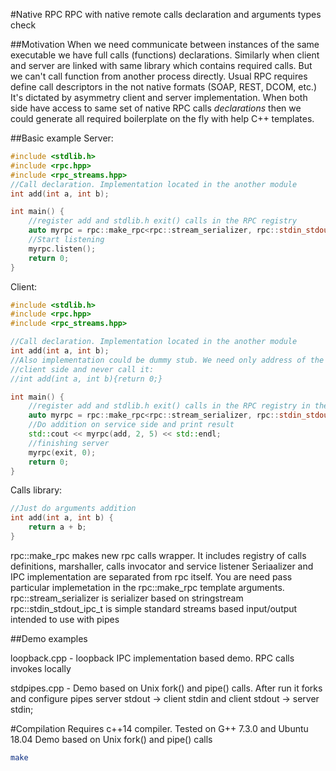 #Native RPC
RPC with native remote calls declaration and arguments types check

##Motivation
When we need communicate between instances of the same executable we have full calls (functions) declarations.
Similarly when client and server are linked with same library which contains required calls.
But we can't call function from another process directly.
Usual RPC requires define call descriptors in the not native formats (SOAP, REST, DCOM, etc.)
It's dictated by asymmetry client and server implementation.
When both side have access to same set of native RPC calls *declarations* then we could generate
all required boilerplate on the fly with help C++ templates.

##Basic example
Server:
```c++
#include <stdlib.h>
#include <rpc.hpp>
#include <rpc_streams.hpp>
//Call declaration. Implementation located in the another module
int add(int a, int b);

int main() {
	//register add and stdlib.h exit() calls in the RPC registry
	auto myrpc = rpc::make_rpc<rpc::stream_serializer, rpc::stdin_stdout_ipc_t>(add, exit);
	//Start listening
	myrpc.listen();
	return 0;
}
```

Client:
```c++
#include <stdlib.h>
#include <rpc.hpp>
#include <rpc_streams.hpp>

//Call declaration. Implementation located in the another module
int add(int a, int b);
//Also implementation could be dummy stub. We need only address of the call on 
//client side and never call it:
//int add(int a, int b){return 0;}

int main() {
	//register add and stdlib.h exit() calls in the RPC registry in the same order as in server
	auto myrpc = rpc::make_rpc<rpc::stream_serializer, rpc::stdin_stdout_ipc_t>(add, exit);
	//Do addition on service side and print result
	std::cout << myrpc(add, 2, 5) << std::endl;
	//finishing server
	myrpc(exit, 0);
	return 0;
}
```

Calls library:
```c++
//Just do arguments addition
int add(int a, int b) {
	return a + b;
}
```
rpc::make_rpc makes new rpc calls wrapper.
It includes registry of calls definitions, marshaller, calls invocator and service listener
Seriaalizer and IPC implementation are separated from rpc itself. You are need pass particular
implemetation in the rpc::make_rpc template arguments.
rpc::stream_serializer is serializer based on stringstream 
rpc::stdin_stdout_ipc_t is simple standard streams based input/output intended to use with pipes

##Demo examples

loopback.cpp - loopback IPC implementation based demo. RPC calls invokes locally

stdpipes.cpp - Demo based on Unix fork() and pipe() calls. After run it forks and 
configure pipes server stdout -> client stdin and client stdout -> server stdin;

#Compilation
Requires c++14 compiler. Tested on G++ 7.3.0 and Ubuntu 18.04
Demo based on Unix fork() and pipe() calls
```bash
make
```
